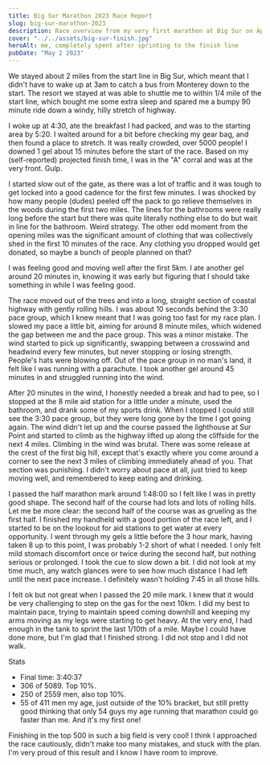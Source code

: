 ```yaml
---
title: Big Sur Marathon 2023 Race Report
slug: big-sur-marathon-2023
description: Race overview from my very first marathon at Big Sur on April 30, 2023
cover: "../../assets/big-sur-finish.jpg"
heroAlt: me, completely spent after sprinting to the finish line
pubDate: "May 2 2023"
---
```


We stayed about 2 miles from the start line in Big Sur, which meant that I didn't have to wake up at 3am to catch a bus from Monterey down to the start. The resort we stayed at was able to shuttle me to within 1/4 mile of the start line, which bought me some extra sleep and spared me a bumpy 90 minute ride down a windy, hilly stretch of highway.

I woke up at 4:30, ate the breakfast I had packed, and was to the starting area by 5:20. I waited around for a bit before checking my gear bag, and then found a place to stretch. It was really crowded, over 5000 people! I downed 1 gel about 15 minutes before the start of the race. Based on my (self-reported) projected finish time, I was in the "A" corral and was at the very front. Gulp.

I started slow out of the gate, as there was a lot of traffic and it was tough to get locked into a good cadence for the first few minutes. I was shocked by how many people (dudes) peeled off the pack to go relieve themselves in the woods during the first two miles. The lines for the bathrooms were really long before the start but there was quite literally nothing else to do but wait in line for the bathroom. Weird strategy. The other odd moment from the opening miles was the significant amount of clothing that was collectively shed in the first 10 minutes of the race. Any clothing you dropped would get donated, so maybe a bunch of people planned on that?

I was feeling good and moving well after the first 5km. I ate another gel around 20 minutes in, knowing it was early but figuring that I should take something in while I was feeling good.

The race moved out of the trees and into a long, straight section of coastal highway with gently rolling hills. I was about 10 seconds behind the 3:30 pace group, which I knew meant that I was going too fast for my race plan. I slowed my pace a little bit, aiming for around 8 minute miles, which widened the gap between me and the pace group. This was a minor mistake. The wind started to pick up significantly, swapping between a crosswind and headwind every few minutes, but never stopping or losing strength. People's hats were blowing off. Out of the pace group in no man's land, it felt like I was running with a parachute. I took another gel around 45 minutes in and struggled running into the wind.

After 20 minutes in the wind, I honestly needed a break and had to pee, so I stopped at the 8 mile aid station for a little under a minute, used the bathroom, and drank some of my sports drink. When I stopped I could still see the 3:30 pace group, but they were long gone by the time I got going again. The wind didn't let up and the course passed the lighthouse at Sur Point and started to climb as the highway lifted up along the cliffside for the next 4 miles. Climbing in the wind was brutal. There was some release at the crest of the first big hill, except that's exactly where you come around a corner to see the next 3 miles of climbing immediately ahead of you. That section was punishing. I didn't worry about pace at all, just tried to keep moving well, and remembered to keep eating and drinking.

I passed the half marathon mark around 1:48:00 so I felt like I was in pretty good shape. The second half of the course had lots and lots of rolling hills. Let me be more clear: the second half of the course was as grueling as the first half. I finished my handheld with a good portion of the race left, and I started to be on the lookout for aid stations to get water at every opportunity. I went through my gels a little before the 3 hour mark, having taken 8 up to this point, I was probably 1-2 short of what I needed. I only felt mild stomach discomfort once or twice during the second half, but nothing serious or prolonged. I took the cue to slow down a bit. I did not look at my time much, any watch glances were to see how much distance I had left until the next pace increase. I definitely wasn't holding 7:45 in all those hills.

I felt ok but not great when I passed the 20 mile mark. I knew that it would be very challenging to step on the gas for the next 10km. I did my best to maintain pace, trying to maintain speed coming downhill and keeping my arms moving as my legs were starting to get heavy. At the very end, I had enough in the tank to sprint the last 1/10th of a mile. Maybe I could have done more, but I'm glad that I finished strong. I did not stop and I did not walk.

Stats
- Final time: 3:40:37
- 306 of 5089. Top 10%.
- 250 of 2559 men, also top 10%.
- 55 of 411 men my age, just outside of the 10% bracket, but still pretty good thinking that only 54 guys my age running that marathon could go faster than me. And it's my first one!

Finishing in the top 500 in such a big field is very cool! I think I approached the race cautiously, didn't make too many mistakes, and stuck with the plan. I'm very proud of this result and I know I have room to improve.